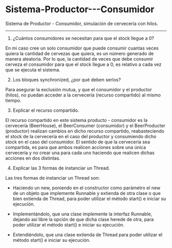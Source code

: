 # Sistema-Productor---Consumidor
Sistema de Productor - Consumidor, simulación de cervecería con hilos.

-------------------------------------------------------------------------------------------------------------------------------------------

1) ¿Cuántos consumidores se necesitan para que el stock llegue a 0?

En mi caso cree un solo consumidor que puede consumir cuantas veces quiera la cantidad de cervezas que quiera, es un número generado de manera aleatoria. Por lo que, la cantidad de veces que debe consumir cerveza el consumidor para que el stock llegue a 0, es relativo a cada vez que se ejecuta el sistema.

2) Los bloques synchronized, ¿por qué deben serlos?

Para asegurar la exclusión mutua, y que el consumidor y el productor (hilos), no puedan acceder a la cervecería (recurso compartido) al mismo tiempo.

3) Explicar el recurso compartido.

El recurso compartido en este sistema producto - consumidor es la cervecería (BeerHouse), el BeerConsumer (consumidor) y el BeerProducter (productor) realizan cambios en dicho recurso compartido, reabasteciendo el stock de la cervecería en el caso del productor y consumiendo dicho stock en el caso del consumidor. El sentido de que la cervecería sea compartida, es para que ambos realicen acciones sobre una única cervecería y no crear una para cada uno haciendo que realicen dichas acciones en dos distintas.

4) Explicar las 3 formas de instanciar un Thread.

Las tres formas de instanciar un Thread son:

* Haciendo un new, poniendo en el constructor como parámetro el new de un objeto que implemente Runnable y extienda de otra clase o que bien extienda de Thread, para poder utilizar el método start() e iniciar su ejecución.

* Implementándolo, que una clase implemente la interfaz Runnable, dejando así libre la opción de que dicha clase herede de otra, para poder utilizar el método start() e iniciar su ejecución.

* Extendiéndolo, que una clase extienda de Thread para poder utilizar el método start() e iniciar su ejecución.
